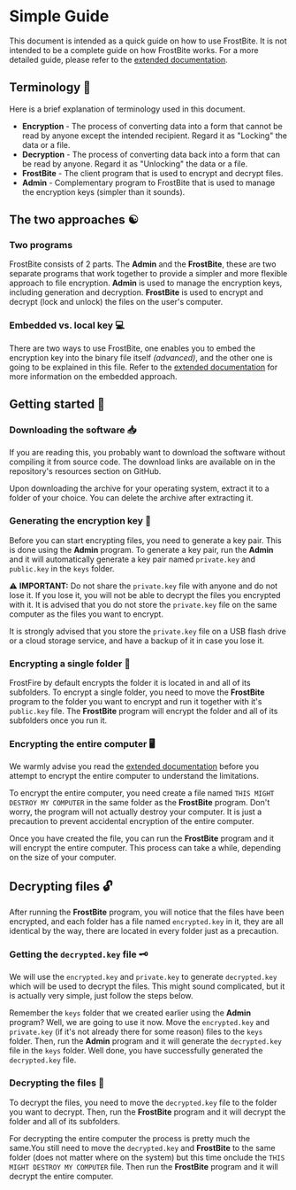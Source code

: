 # Simple Guide

This document is intended as a quick guide on how to use FrostBite. It is not intended to be a complete guide on how FrostBite works. For a more detailed guide, please refer to the [extended documentation](extended.md).

## Terminology 📖

Here is a brief explanation of terminology used in this document.

- **Encryption** - The process of converting data into a form that cannot be read by anyone except the intended recipient. Regard it as "Locking" the data or a file.
- **Decryption** - The process of converting data back into a form that can be read by anyone. Regard it as "Unlocking" the data or a file.
- **FrostBite** - The client program that is used to encrypt and decrypt files.
- **Admin** - Complementary program to FrostBite that is used to manage the encryption keys (simpler than it sounds).

## The two approaches ☯️

### Two programs

FrostBite consists of 2 parts. The **Admin** and the **FrostBite**, these are two separate programs that work together to provide a simpler and more flexible approach to file encryption.
**Admin** is used to manage the encryption keys, including generation and decryption. **FrostBite** is used to encrypt and decrypt (lock and unlock) the files on the user's computer.

### Embedded vs. local key 💻

There are two ways to use FrostBite, one enables you to embed the encryption key into the binary file itself *(advanced)*, and the other one is going to be explained in this file. Refer to the [extended documentation](extended.md) for more information on the embedded approach.

## Getting started 🚀

### Downloading the software 📥

If you are reading this, you probably want to download the software without compiling it from source code. The download links are available on in the repository's resources section on GitHub.

Upon downloading the archive for your operating system, extract it to a folder of your choice. You can delete the archive after extracting it.

### Generating the encryption key 🔑

Before you can start encrypting files, you need to generate a key pair. This is done using the **Admin** program. To generate a key pair, run the **Admin** and it will automatically generate a key pair named `private.key` and `public.key` in the `keys` folder.

⚠️ **IMPORTANT:** Do not share the `private.key` file with anyone and do not lose it. If you lose it, you will not be able to decrypt the files you encrypted with it. It is advised that you do not store the `private.key` file on the same computer as the files you want to encrypt.

It is strongly advised that you store the `private.key` file on a USB flash drive or a cloud storage service, and have a backup of it in case you lose it.

### Encrypting a single folder 📁

FrostFire by default encrypts the folder it is located in and all of its subfolders. To encrypt a single folder, you need to move the **FrostBite** program to the folder you want to encrypt and run it together with it's `public.key` file. The **FrostBite** program will encrypt the folder and all of its subfolders once you run it.

### Encrypting the entire computer 🖥️

We warmly advise you read the [extended documentation](extended.md) before you attempt to encrypt the entire computer to understand the limitations.

To encrypt the entire computer, you need create a file named `THIS MIGHT DESTROY MY COMPUTER` in the same folder as the **FrostBite** program. Don't worry, the program will not actually destroy your computer. It is just a precaution to prevent accidental encryption of the entire computer.

Once you have created the file, you can run the **FrostBite** program and it will encrypt the entire computer. This process can take a while, depending on the size of your computer.

## Decrypting files 🔓

After running the **FrostBite** program, you will notice that the files have been encrypted, and each folder has a file named `encrypted.key` in it, they are all identical by the way, there are located in every folder just as a precaution.

### Getting the `decrypted.key` file 🗝️

We will use the `encrypted.key` and `private.key` to generate `decrypted.key` which will be used to decrypt the files. This might sound complicated, but it is actually very simple, just follow the steps below.

Remember the `keys` folder that we created earlier using the **Admin** program? Well, we are going to use it now. Move the `encrypted.key` and `private.key` (if it's not already there for some reason) files to the `keys` folder. Then, run the **Admin** program and it will generate the `decrypted.key` file in the `keys` folder. Well done, you have successfully generated the `decrypted.key` file.

### Decrypting the files 📂

To decrypt the files, you need to move the `decrypted.key` file to the folder you want to decrypt. Then, run the **FrostBite** program and it will decrypt the folder and all of its subfolders. 

For decrypting the entire computer the process is pretty much the same.You still need to move the `decrypted.key` and **FrostBite** to the same folder (does not matter where on the system) but this time onclude the `THIS MIGHT DESTROY MY COMPUTER` file. Then run the **FrostBite** program and it will decrypt the entire computer.
